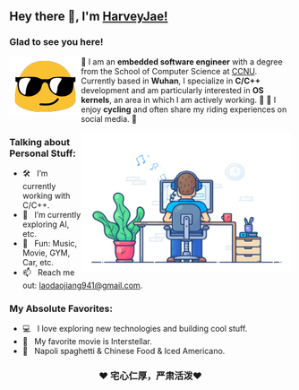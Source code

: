 ## Hey there 👋, I'm [HarveyJae!](https://github.com/HarveyJae/)



### Glad to see you here! 

<div align="center">
<img align="left" alt="" src="./images/emoji.gif" />

</div>

👾 I am an **embedded software engineer** with a degree from the School of Computer Science at [CCNU](https://www.ccnu.edu.cn). Currently based in **Wuhan**, I specialize in **C/C++** development and am particularly interested in **OS kernels**, an area in which I am actively working. 🌟
👾 I enjoy **cycling** and often share my riding experiences on social media. 🚀



<img align="right" height="250" width="375" alt="" src="./images/developer.gif" />

### Talking about Personal Stuff:

- 🛠 &nbsp; I’m currently working with C/C++.
- 🚀 &nbsp; I’m currently exploring AI, etc.
- 👾 &nbsp; Fun: Music, Movie, GYM, Car, etc.
- 📫 &nbsp; Reach me out: laodaojiang941@gmail.com.

### My Absolute Favorites:

- 💻 &nbsp; I love exploring new technologies and building cool stuff.
- 📰 &nbsp; My favorite movie is Interstellar.
- 🍕 &nbsp; Napoli spaghetti & Chinese Food & Iced Americano.

<div align="center">

### ❤️ 宅心仁厚，严肃活泼❤️

</div>
